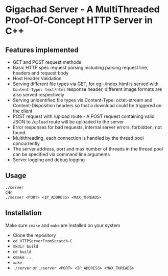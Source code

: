 # Gigachad Server - A MultiThreaded Proof-Of-Concept HTTP Server in C++

## Features implemented
- GET and POST request methods
- Basic HTTP spec request parsing including parsing request line, headers and request body
- Host Header Validation
- Serving different file types via GET, for eg:-/index.html is served with `Content-Type: text/html` response header, different image formats are also served respectively
- Serving unidentified file types via Content-Type: octet-stream and Content-Disposition headers so that a download could be triggered on the client
- POST request with /upload route - A POST request containing valid JSON to `/upload` route will be uploaded to the server
- Error responses for bad requests, internal server errors, forbidden, not found.
- Multithreading, each connection is handled by the thread pool concurrently
- The server address, port and max number of threads in the thread pool can be specified via command line arguments
- Server logging and debug logging

## Usage
`./server`<br>
OR<br>
`./server <PORT> <IP_ADDRESS> <MAX_THREADS>`

## Installation
Make sure `cmake` and `make` are installed on your system

- Clone the repository
- `cd HTTPServerFromScratch-C`
- `mkdir build`
- `cd build`
- `cmake ..`
- `make`
- `./server` or `./server <PORT> <IP_ADDRESS> <MAX_THREADS>`
